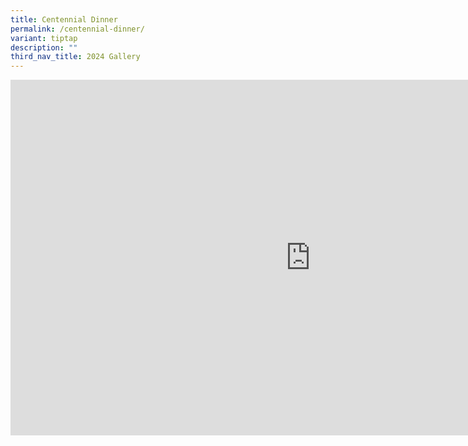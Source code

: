 ```yaml
---
title: Centennial Dinner
permalink: /centennial-dinner/
variant: tiptap
description: ""
third_nav_title: 2024 Gallery
---
```

<div class="iframe-wrapper">
<iframe height="569" width="960" allowfullscreen="true" frameborder="0" src="https://docs.google.com/presentation/d/e/2PACX-1vQQDFklUafq2QYUcN8XamY95gF2qWfPnach8SZhPP2H9QlBA7gNwBe3i7R7JIK1pCJnHwkXsMUEBVIP/embed?start=true&amp;loop=true&amp;delayms=3000"></iframe>
</div>
<p></p>